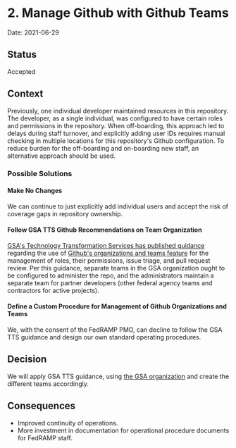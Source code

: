 # 2. Manage Github with Github Teams

Date: 2021-06-29

## Status

Accepted

## Context

Previously, one individual developer maintained resources in this repository. The developer, as a single individual, was configured to have certain roles and permissions in the repository. When off-boarding, this approach led to delays during staff turnover, and explicitly adding user IDs requires manual checking in multiple locations for this repository's Github configuration. To reduce burden for the off-boarding and on-boarding new staff, an alternative approach should be used.

### Possible Solutions

#### Make No Changes

We can continue to just explicitly add individual users and accept the risk of coverage gaps in repository ownership.

#### Follow GSA TTS Github Recommendations on Team Organization

[GSA's Technology Transformation Services has published guidance](https://handbook.tts.gsa.gov/github/) regarding the use of [Github's organizations and teams feature](https://docs.github.com/en/organizations) for the management of roles, their permissions, issue triage, and pull request review. Per this guidance, separate teams in the GSA organization ought to be configured to administer the repo, and the administrators maintain a separate team for partner developers (other federal agency teams and contractors for active projects).

#### Define a Custom Procedure for Management of Github Organizations and Teams

We, with the consent of the FedRAMP PMO, can decline to follow the GSA TTS guidance and design our own standard operating procedures.

## Decision

We will apply GSA TTS guidance, using [the GSA organization](https://github.com/orgs/GSA) and create the different teams accordingly.

## Consequences

- Improved continuity of operations.
- More investment in documentation for operational procedure documents for FedRAMP staff. 